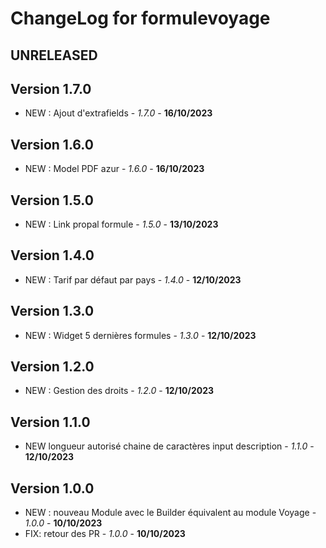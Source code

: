 # ChangeLog for formulevoyage

## UNRELEASED

## Version 1.7.0
- NEW : Ajout d'extrafields  - *1.7.0* - **16/10/2023**

## Version 1.6.0
- NEW : Model PDF azur - *1.6.0* - **16/10/2023**

## Version 1.5.0
- NEW : Link propal formule - *1.5.0* - **13/10/2023**

## Version 1.4.0
- NEW : Tarif par défaut par pays  - *1.4.0* - **12/10/2023**

## Version 1.3.0
- NEW : Widget 5 dernières formules - *1.3.0* - **12/10/2023**

## Version 1.2.0
- NEW : Gestion des droits - *1.2.0* - **12/10/2023**

## Version 1.1.0
- NEW longueur autorisé chaine de caractères input description  - *1.1.0* - **12/10/2023**

## Version 1.0.0
- NEW : nouveau Module avec le Builder équivalent au module Voyage - *1.0.0* - **10/10/2023**
- FIX: retour des PR - *1.0.0* - **10/10/2023**
